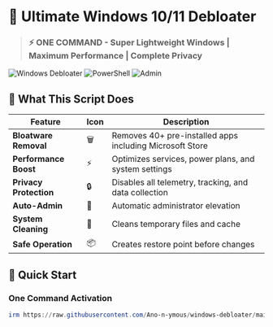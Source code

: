 # 🚀 Ultimate Windows 10/11 Debloater

> ### ⚡ **ONE COMMAND** - Super Lightweight Windows | Maximum Performance | Complete Privacy

![Windows Debloater](https://img.shields.io/badge/Windows-10%2F11-0078D6?style=for-the-badge&logo=windows)
![PowerShell](https://img.shields.io/badge/PowerShell-Script-5391FE?style=for-the-badge&logo=powershell)
![Admin](https://img.shields.io/badge/Auto-Admin-FF6B6B?style=for-the-badge)

## 🎯 What This Script Does

| Feature | Icon | Description |
|---------|------|-------------|
| **Bloatware Removal** | 🗑️ | Removes 40+ pre-installed apps including Microsoft Store |
| **Performance Boost** | ⚡ | Optimizes services, power plans, and system settings |
| **Privacy Protection** | 🔒 | Disables all telemetry, tracking, and data collection |
| **Auto-Admin** | 🔑 | Automatic administrator elevation |
| **System Cleaning** | 🧹 | Cleans temporary files and cache |
| **Safe Operation** | 📦 | Creates restore point before changes |

## 🚀 Quick Start

### **One Command Activation**
```powershell
irm https://raw.githubusercontent.com/Ano-n-ymous/windows-debloater/main/debloater.ps1 | iex
